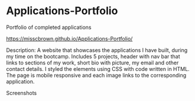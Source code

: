 # Applications-Portfolio
Portfolio of completed applications

https://misscbrown.github.io/Applications-Portfolio/

Description:
A website that showcases the applications I have built, during my time on the bootcamp. Includes 5 projects, header with nav bar that links to sections of my work, short bio with picture, my email and other contact details. I styled the elements using CSS with code written in HTML. The page is mobile responsive and each image links to the corresponding application.

Screenshots